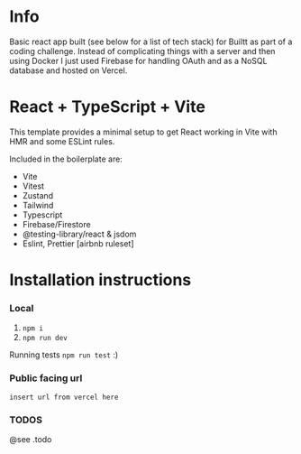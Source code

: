 # Info

Basic react app built (see below for a list of tech stack) for Builtt as part of a coding challenge.
Instead of complicating things with a server and then using Docker I just used Firebase for handling OAuth and as a NoSQL database and hosted on Vercel.

# React + TypeScript + Vite

This template provides a minimal setup to get React working in Vite with HMR and some ESLint rules.

Included in the boilerplate are:
- Vite
- Vitest
- Zustand
- Tailwind
- Typescript
- Firebase/Firestore
- @testing-library/react & jsdom
- Eslint, Prettier [airbnb ruleset]

# Installation instructions

### Local
1. `npm i`
2. `npm run dev`

Running tests `npm run test` :)

### Public facing url
`insert url from vercel here`

### TODOS
@see .todo 

